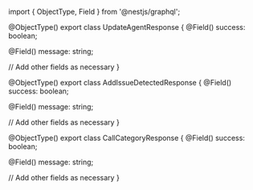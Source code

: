 import { ObjectType, Field } from '@nestjs/graphql';

@ObjectType()
export class UpdateAgentResponse {
  @Field()
  success: boolean;

  @Field()
  message: string;

  // Add other fields as necessary
}

@ObjectType()
export class AddIssueDetectedResponse {
  @Field()
  success: boolean;

  @Field()
  message: string;

  // Add other fields as necessary
}

@ObjectType()
export class CallCategoryResponse {
  @Field()
  success: boolean;

  @Field()
  message: string;

  // Add other fields as necessary
}



